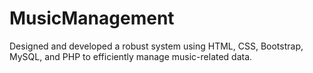 # MusicManagement
Designed and developed a robust system using HTML, CSS, Bootstrap, MySQL, and PHP to efficiently manage music-related data. 
